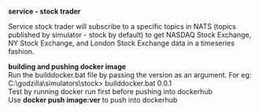 **service - stock trader**

Service stock trader will subscribe to a specific topics in NATS (topics published by simulator - stock by default) to get NASDAQ Stock Exchange, NY Stock Exchange, and London Stock Exchange data in a timeseries fashion.

**building and pushing docker image**
<br> Run the builddocker.bat file by passing the version as an argument. For eg:
<br> C:\godzilla\simulators\stock> builddocker.bat 0.0.1
<br> Test by running docker run first before pushing into dockerhub
<br> Use **docker push image:ver** to push into dockerhub